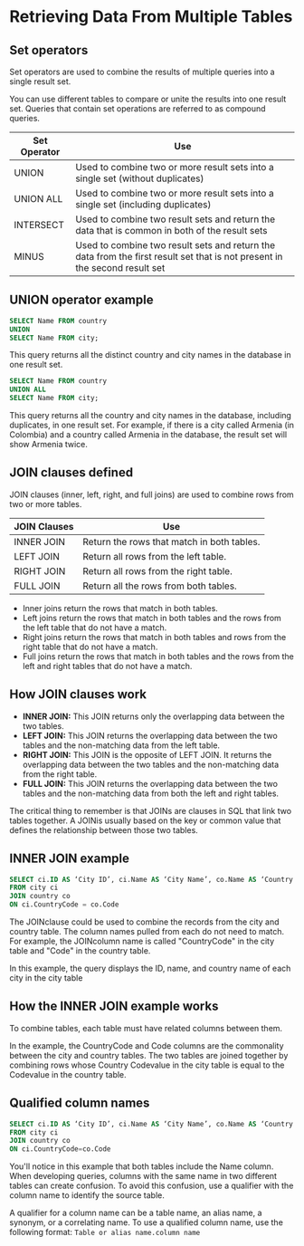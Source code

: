 # Retrieving Data From Multiple Tables

## Set operators

Set operators are used to combine the results of multiple queries into a single result set.

You can use different tables to compare or unite the results into one result set. Queries that contain set operations are referred to as compound queries.

| Set Operator | Use |
|--------------|-----|
| UNION        | Used to combine two or more result sets into a single set (without duplicates) |
| UNION ALL    | Used to combine two or more result sets into a single set (including duplicates) |
| INTERSECT    | Used to combine two result sets and return the data that is common in both of the result sets |
| MINUS        | Used to combine two result sets and return the data from the first result set that is not present in the second result set |

## UNION operator example

```sql
SELECT Name FROM country 
UNION
SELECT Name FROM city;
```

This query returns all the distinct country and city names in the database in one result set.

```sql
SELECT Name FROM country 
UNION ALL
SELECT Name FROM city;
```

This query returns all the country and city names in the database, including duplicates, in one result set. For example, if there is a city called Armenia (in Colombia) and a country called Armenia in the database, the result set will show Armenia twice.

## JOIN clauses defined

JOIN clauses (inner, left, right, and full joins) are used to combine rows from two or more tables.

| JOIN Clauses | Use |
|--------------|-----|
| INNER JOIN   | Return the rows that match in both tables. |
| LEFT JOIN    | Return all rows from the left table. |
| RIGHT JOIN   | Return all rows from the right table. |
| FULL JOIN    | Return all the rows from both tables. |

- Inner joins return the rows that match in both tables.
- Left joins return the rows that match in both tables and the rows from the left table that do not have a match.
- Right joins return the rows that match in both tables and rows from the right table that do not have a match.
- Full joins return the rows that match in both tables and the rows from the left and right tables that do not have a match.

## How JOIN clauses work

- **INNER JOIN:** This JOIN returns only the overlapping data between the two tables.
- **LEFT JOIN:** This JOIN returns the overlapping data between the two tables and the non-matching data from the left table.
- **RIGHT JOIN:** This JOIN is the opposite of LEFT JOIN. It returns the overlapping data between the two tables and the non-matching data from the right table.
- **FULL JOIN:** This JOIN returns the overlapping data between the two tables and the non-matching data from both the left and right tables.

The critical thing to remember is that JOINs are clauses in SQL that link two tables together. A JOINis usually based on the key or common value that defines the relationship between those two tables.

## INNER JOIN example

```sql
SELECT ci.ID AS ‘City ID’, ci.Name AS ‘City Name’, co.Name AS ‘Country Name’
FROM city ci 
JOIN country co
ON ci.CountryCode = co.Code
```

The JOINclause could be used to combine the records from the city and country table. The column names pulled from each do not need to match. For example, the JOINcolumn name is called "CountryCode" in the city table and "Code" in the country table.

In this example, the query displays the ID, name, and country name of each city in the city table

## How the INNER JOIN example works

To combine tables, each table must have related columns between them.

In the example, the CountryCode and Code columns are the commonality between the city and country tables. The two tables are joined together by combining rows whose Country Codevalue in the city table is equal to the Codevalue in the country table.

## Qualified column names

```sql
SELECT ci.ID AS ‘City ID’, ci.Name AS ‘City Name’, co.Name AS ‘Country Name’
FROM city ci
JOIN country co
ON ci.CountryCode=co.Code
```

You'll notice in this example that both tables include the Name column. When developing queries, columns with the same name in two different tables can create confusion. To avoid this confusion, use a qualifier with the column name to identify the source table.

A qualifier for a column name can be a table name, an alias name, a synonym, or a correlating name. To use a qualified column name, use the following format: `Table or alias name.column name`


